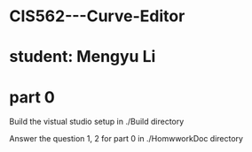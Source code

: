 # CIS562---Curve-Editor
# student: Mengyu Li

# part 0
Build the vistual studio setup in ./Build directory 

Answer the question 1, 2 for part 0 in ./HomwworkDoc directory 